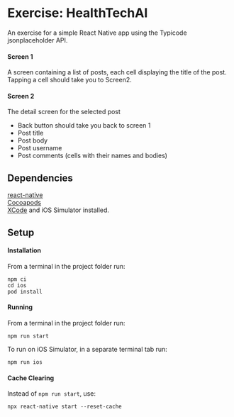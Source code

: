 # Exercise: HealthTechAI

An exercise for a simple React Native app using the Typicode jsonplaceholder API.

#### Screen 1
A screen containing a list of posts, each cell displaying the title of the post. Tapping a cell should take you to Screen2.

#### Screen 2
The detail screen for the selected post
- Back button should take you back to screen 1
- Post title
- Post body
- Post username
- Post comments (cells with their names and bodies)

## Dependencies
[react-native](https://www.npmjs.com/package/react-native)    
[Cocoapods](https://cocoapods.org)  
[XCode](https://apps.apple.com/gb/app/xcode/id497799835) and iOS Simulator installed.

## Setup

#### Installation
From a terminal in the project folder run:  
```
npm ci
cd ios
pod install
```

#### Running
From a terminal in the project folder run:
```
npm run start
```

To run on iOS Simulator, in a separate terminal tab run:
```
npm run ios
```

#### Cache Clearing
Instead of `npm run start`, use:
```
npx react-native start --reset-cache
```
